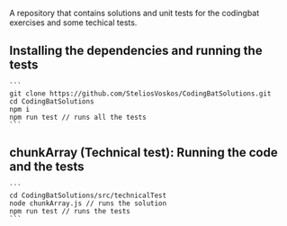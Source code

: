 A repository that contains solutions and unit tests for the codingbat exercises and some techical tests.
## Installing the dependencies and running the tests
    ```
    git clone https://github.com/SteliosVoskos/CodingBatSolutions.git
    cd CodingBatSolutions
    npm i
    npm run test // runs all the tests
    ```
## chunkArray (Technical test): Running the code and the tests
    ```
    cd CodingBatSolutions/src/technicalTest
    node chunkArray.js // runs the solution
    npm run test // runs the tests
    ```



